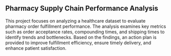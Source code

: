 ## Pharmacy Supply Chain Performance Analysis
This project focuses on analyzing a healthcare dataset to evaluate pharmacy order fulfillment performance. The analysis examines key metrics such as order acceptance rates, compounding times, and shipping times to identify trends and bottlenecks. Based on the findings, an action plan is provided to improve fulfillment efficiency, ensure timely delivery, and enhance patient satisfaction.